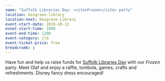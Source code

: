 ```yaml
---
name: "Suffolk Libraries Day: <cite>Frozen</cite> party"
location: kesgrave-library
location-text: Kesgrave Library
event-start-date: 2019-10-13
evnet-start-time: 1000
event-end-time: 1200
event-category: sld
event-ticket-price: free
breadcrumb: y
---
```


Have fun and help us raise funds for [Suffolk Libraries Day](/suffolk-libraries-day/) with our <cite>Frozen</cite> party. Meet Olaf and enjoy a raffle, tombola, games, crafts and refreshments. Disney fancy dress encouraged!

